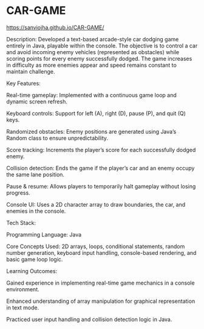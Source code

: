 # CAR-GAME
https://sanviojha.github.io/CAR-GAME/



Description:
Developed a text-based arcade-style car dodging game entirely in Java, playable within the console. The objective is to control a car and avoid incoming enemy vehicles (represented as obstacles) while scoring points for every enemy successfully dodged. The game increases in difficulty as more enemies appear and speed remains constant to maintain challenge.

Key Features:

Real-time gameplay: Implemented with a continuous game loop and dynamic screen refresh.

Keyboard controls: Support for left (A), right (D), pause (P), and quit (Q) keys.

Randomized obstacles: Enemy positions are generated using Java’s Random class to ensure unpredictability.

Score tracking: Increments the player’s score for each successfully dodged enemy.

Collision detection: Ends the game if the player’s car and an enemy occupy the same lane position.

Pause & resume: Allows players to temporarily halt gameplay without losing progress.

Console UI: Uses a 2D character array to draw boundaries, the car, and enemies in the console.

Tech Stack:

Programming Language: Java

Core Concepts Used: 2D arrays, loops, conditional statements, random number generation, keyboard input handling, console-based rendering, and basic game loop logic.

Learning Outcomes:

Gained experience in implementing real-time game mechanics in a console environment.

Enhanced understanding of array manipulation for graphical representation in text mode.

Practiced user input handling and collision detection logic in Java.



